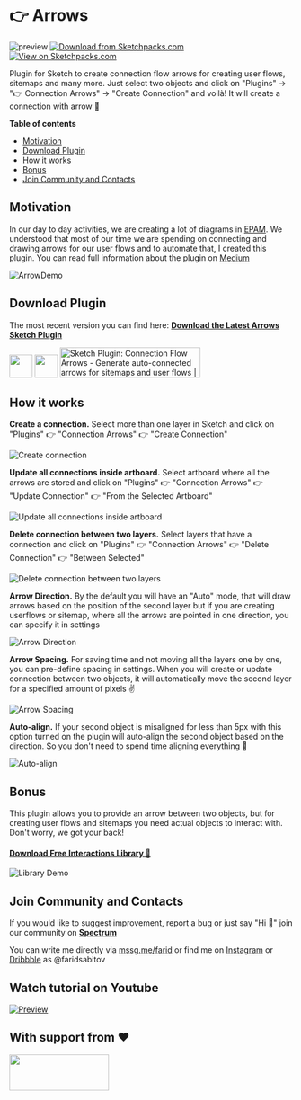 # 👉 Arrows



![preview](https://github.com/faridsabitov/Sketch-Connection-Flow-Arrows/raw/master/assets/preview.jpg)
[![Download from Sketchpacks.com](https://badges.sketchpacks.com/plugins/me.sabitov.sketch.connectionFlowArrows/version.svg)](https://api.sketchpacks.com/v1/plugins/me.sabitov.sketch.connectionFlowArrows/download) [![View on Sketchpacks.com](https://badges.sketchpacks.com/plugins/me.sabitov.sketch.connectionFlowArrows/downloads/total.svg)](https://sketchpacks.com/faridsabitov/Sketch-Connection-Flow-Arrows)

Plugin for Sketch to create connection flow arrows for creating user flows, sitemaps and many more. Just select two objects and click on "Plugins" → "👉 Connection Arrows" → "Create Connection" and voilà! It will create a connection with arrow 🚀


**Table of contents**
- [Motivation](#Motivation)
- [Download Plugin](#Download-Plugin)
- [How it works](#How-it-works)
- [Bonus](#Bonus)
- [Join Community and Contacts](#Join-Community-and-Contacts)



## Motivation
In our day to day activities, we are creating a lot of diagrams in [EPAM](http://epam.design). We understood that most of our time we are spending on connecting and drawing arrows for our user flows and to automate that, I created this plugin. You can read full information about the plugin on [Medium](https://medium.com/@faridsabitov)

![ArrowDemo](https://github.com/faridsabitov/Sketch-Connection-Flow-Arrows/raw/master/media/overview.gif)


## Download Plugin
The most recent version you can find here:
[**Download the Latest Arrows Sketch Plugin**](https://github.com/faridsabitov/Sketch-user-flows/releases)

<a href="https://github.com/faridsabitov/Sketch-user-flows/releases" target="_blank"><img src="https://github.com/faridsabitov/Sketch-Connection-Flow-Arrows/raw/master/media/gitDownload.png" height="41"></a> <a href="https://sketchpacks.com/faridsabitov/Sketch-Connection-Flow-Arrows/install" target="_blank"><img src="https://github.com/faridsabitov/Sketch-Connection-Flow-Arrows/raw/master/media/sketchpacks-badge-install.png" height="41"></a> <a href="https://www.producthunt.com/posts/sketch-plugin-connection-flow-arrows?utm_source=badge-featured&utm_medium=badge&utm_souce=badge-sketch-plugin-connection-flow-arrows" target="_blank"><img src="https://api.producthunt.com/widgets/embed-image/v1/featured.svg?post_id=146742&theme=light" alt="Sketch Plugin: Connection Flow Arrows - Generate auto-connected arrows for sitemaps and user flows | Product Hunt Embed" style="width: 250px; height: 54px;" width="160px" height="41px" /></a>


## How it works
**Create a connection.** Select more than one layer in Sketch and click on "Plugins" 👉 "Connection Arrows" 👉 "Create Connection"

![Create connection](https://github.com/faridsabitov/Sketch-Connection-Flow-Arrows/raw/master/media/createConnection.gif)


**Update all connections inside artboard.** Select artboard where all the arrows are stored and click on "Plugins" 👉 "Connection Arrows" 👉 "Update Connection" 👉 "From the Selected Artboard"

![Update all connections inside artboard](https://github.com/faridsabitov/Sketch-Connection-Flow-Arrows/raw/master/media/updateConnection.gif)


**Delete connection between two layers.** Select layers that have a connection and click on "Plugins" 👉 "Connection Arrows" 👉 "Delete Connection" 👉 "Between Selected"

![Delete connection between two layers](https://github.com/faridsabitov/Sketch-Connection-Flow-Arrows/raw/master/media/deleteConnection.gif)


**Arrow Direction.** By the default you will have an "Auto" mode, that will draw arrows based on the position of the second layer but if you are creating userflows or sitemap, where all the arrows are pointed in one direction, you can specify it in settings

![Arrow Direction](https://github.com/faridsabitov/Sketch-Connection-Flow-Arrows/raw/master/media/arrowDirection.gif)


**Arrow Spacing.** For saving time and not moving all the layers one by one, you can pre-define spacing in settings. When you will create or update connection between two objects, it will automatically move the second layer for a specified amount of pixels ✌️

![Arrow Spacing](https://github.com/faridsabitov/Sketch-Connection-Flow-Arrows/raw/master/media/arrowSpacing.gif)


**Auto-align.** If your second object is misaligned for less than 5px with this option turned on the plugin will auto-align the second object based on the direction. So you don't need to spend time aligning everything 🤘

![Auto-align](https://github.com/faridsabitov/Sketch-Connection-Flow-Arrows/raw/master/media/autoAlign.gif)


## Bonus
This plugin allows you to provide an arrow between two objects, but for creating user flows and sitemaps you need actual objects to interact with. Don't worry, we got your back!

#### [Download Free Interactions Library 🎉](https://github.com/faridsabitov/Sketch-Interactions)

![Library Demo](https://github.com/faridsabitov/Sketch-Connection-Flow-Arrows/raw/master/media/libraryDemo.gif)

## Join Community and Contacts
If you would like to suggest improvement, report a bug or just say "Hi 👋" join our community on [**Spectrum**](https://spectrum.chat/sketch-arrows)

You can write me directly via [mssg.me/farid](https://mssg.me/farid) or find me on [Instagram](https://www.instagram.com/faridsabitov/) or [Dribbble](https://dribbble.com/FaridSabitov) as @faridsabitov


## Watch tutorial on Youtube
[![Preview](https://github.com/faridsabitov/Sketch-Connection-Flow-Arrows/raw/master/media/youtubePreview.jpg)](https://youtu.be/9z7BrknRocg)


## With support from ❤️
<a href="http://epam.design" target="_blank"><img src="https://github.com/faridsabitov/Sketch-Connection-Flow-Arrows/raw/master/media/epamLogo.png" width="177" height="64"></a>






